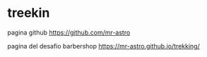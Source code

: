 # treekin

pagina github
https://github.com/mr-astro

pagina del desafio barbershop
https://mr-astro.github.io/trekking/
